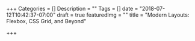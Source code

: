 +++
Categories = []
Description = ""
Tags = []
date = "2018-07-12T10:42:37-07:00"
draft = true
featuredImg = ""
title = "Modern Layouts: Flexbox, CSS Grid, and Beyond"

+++

